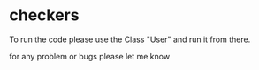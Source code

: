 # checkers
To run the code please use the Class "User" and run it from there. 

for any problem or bugs please let me know

